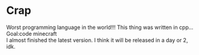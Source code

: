 # Crap
Worst programming language in the world!!!
This thing was written in cpp... 
Goal:code minecraft                              
I almost finished the latest version. I think it will be released in a day or 2, idk.
